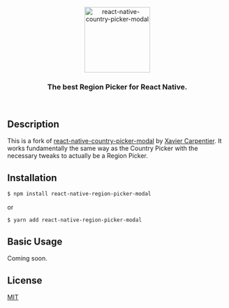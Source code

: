 <p align="center">
    <img alt="react-native-country-picker-modal" src="https://thumbs.gfycat.com/HandsomeInnocentAnura-size_restricted.gif" width=150>
</p>

<h3 align="center">
  The best Region Picker for React Native.
</h3>

<br />

## Description

This is a fork of [react-native-country-picker-modal](https://github.com/xcarpentier/react-native-country-picker-modal) by [Xavier Carpentier](https://xaviercarpentier.com). It works fundamentally the same way as the Country Picker with the necessary tweaks to actually be a Region Picker.


## Installation
```bash
$ npm install react-native-region-picker-modal
```
or

```bash
$ yarn add react-native-region-picker-modal
```

## Basic Usage

Coming soon.

## License

[MIT](https://github.com/xcarpentier/react-native-country-picker-modal/blob/master/LICENSE.md)
